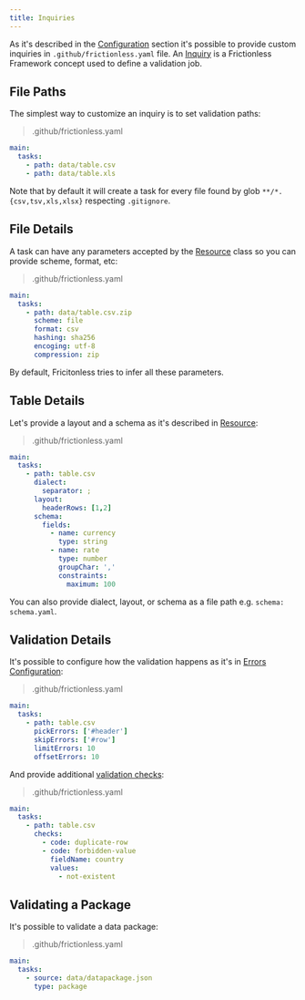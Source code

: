 ```yaml
---
title: Inquiries
---
```


As it's described in the [Configuration](./configuration.md) section it's possible to provide custom inquiries in `.github/frictionless.yaml` file. An [Inquiry](https://framework.frictionlessdata.io/docs/guides/framework/inquiry-guide) is a Frictionless Framework concept used to define a validation job.

## File Paths

The simplest way to customize an inquiry is to set validation paths:

> .github/frictionless.yaml

```yaml
main:
  tasks:
    - path: data/table.csv
    - path: data/table.xls
```

Note that by default it will create a task for every file found by glob `**/*.{csv,tsv,xls,xlsx}` respecting `.gitignore`.

## File Details

A task can have any parameters accepted by the [Resource](https://framework.frictionlessdata.io/docs/guides/framework/resource-guide) class so you can provide scheme, format, etc:

> .github/frictionless.yaml

```yaml
main:
  tasks:
    - path: data/table.csv.zip
      scheme: file
      format: csv
      hashing: sha256
      encoging: utf-8
      compression: zip
```

By default, Fricitonless tries to infer all these parameters.

## Table Details

Let's provide a layout and a schema as it's described in [Resource](https://framework.frictionlessdata.io/docs/guides/framework/resource-guide):

> .github/frictionless.yaml

```yaml
main:
  tasks:
    - path: table.csv
      dialect:
        separator: ;
      layout:
        headerRows: [1,2]
      schema:
        fields:
          - name: currency
            type: string
          - name: rate
            type: number
            groupChar: ','
            constraints:
              maximum: 100
```

You can also provide dialect, layout, or schema as a file path e.g. `schema: schema.yaml`.

## Validation Details

It's possible to configure how the validation happens as it's in [Errors Configuration](https://framework.frictionlessdata.io/docs/guides/validation-guide#pickskip-errors):

> .github/frictionless.yaml

```yaml
main:
  tasks:
    - path: table.csv
      pickErrors: ['#header']
      skipErrors: ['#row']
      limitErrors: 10
      offsetErrors: 10
```

And provide additional [validation checks](https://framework.frictionlessdata.io/docs/guides/validation-checks):

> .github/frictionless.yaml

```yaml
main:
  tasks:
    - path: table.csv
      checks:
        - code: duplicate-row
        - code: forbidden-value
          fieldName: country
          values:
            - not-existent
```

## Validating a Package

It's possible to validate a data package:

> .github/frictionless.yaml

```yaml
main:
  tasks:
    - source: data/datapackage.json
      type: package
```
